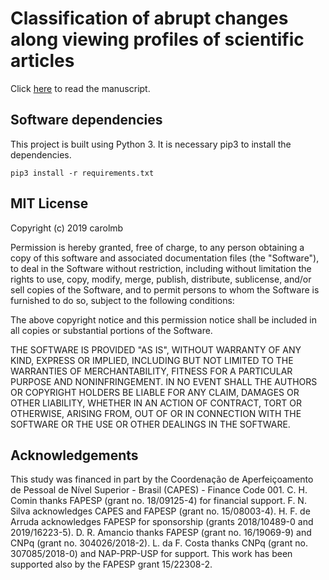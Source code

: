 # Classification of abrupt changes along viewing profiles of scientific articles

Click [here](https://arxiv.org/abs/2005.04512) to read the manuscript.

## Software dependencies
This project is built using Python 3. It is necessary pip3 to install the dependencies.

`pip3 install -r requirements.txt`

## MIT License

Copyright (c) 2019 carolmb

Permission is hereby granted, free of charge, to any person obtaining a copy of this software and associated documentation files (the "Software"), to deal in the Software without restriction, including without limitation the rights to use, copy, modify, merge, publish, distribute, sublicense, and/or sell copies of the Software, and to permit persons to whom the Software is furnished to do so, subject to the following conditions:

The above copyright notice and this permission notice shall be included in all copies or substantial portions of the Software.

THE SOFTWARE IS PROVIDED "AS IS", WITHOUT WARRANTY OF ANY KIND, EXPRESS OR IMPLIED, INCLUDING BUT NOT LIMITED TO THE WARRANTIES OF MERCHANTABILITY, FITNESS FOR A PARTICULAR PURPOSE AND NONINFRINGEMENT. IN NO EVENT SHALL THE AUTHORS OR COPYRIGHT HOLDERS BE LIABLE FOR ANY CLAIM, DAMAGES OR OTHER LIABILITY, WHETHER IN AN ACTION OF CONTRACT, TORT OR OTHERWISE, ARISING FROM, OUT OF OR IN CONNECTION WITH THE SOFTWARE OR THE USE OR OTHER DEALINGS IN THE SOFTWARE.

## Acknowledgements

This study was financed in part by the Coordenação de Aperfeiçoamento de Pessoal de Nível Superior - Brasil (CAPES) - Finance Code 001. 
C. H. Comin thanks FAPESP (grant no. 18/09125-4) for financial support. F. N. Silva acknowledges CAPES and FAPESP (grant no. 15/08003-4). H. F. de Arruda acknowledges FAPESP for sponsorship (grants 2018/10489-0 and 2019/16223-5). D. R. Amancio thanks FAPESP (grant no. 16/19069-9) and CNPq (grant no.  304026/2018-2). 
L. da F. Costa thanks CNPq (grant no.  307085/2018-0) and NAP-PRP-USP for support. This work has been supported also by the FAPESP grant 15/22308-2.